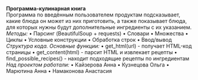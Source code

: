 **Программа-кулинарная книга** <br />
Программа по введённым пользователем продуктам подсказывает, какие блюда он может из них приготовить, а также показывает блюда, для которых нужны будут дополнительные ингредиенты с их указанием.
*Методы:*
•	Парсинг (BeautifulSoup + requests)
•	Словари
•	Множества
•	Циклы
•	Условные конструкции
•	Обработка строк
•	Ввод/вывод
*Структура кода. Основные функции:*
•	get_html(url) - получает HTML-код страницы
•	get_content(html) - парсит HTML и извлекает рецепты
•	find_possible_recipes() - находит подходящие рецепты по ингредиентам
*Над проектом работали:*
•	Кайзерова Анна
•	Кузнецова Ольга
•	Марютина Анна
•	Намаконова Анастасия
